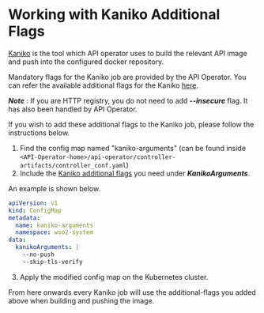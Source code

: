 # Working with Kaniko Additional Flags

[Kaniko](https://github.com/GoogleContainerTools/kaniko) is the tool which API operator uses to build the relevant API
image and push into the configured docker repository.

Mandatory flags for the Kaniko job are provided by the API Operator. You can refer the available additional flags for
the Kaniko [here](https://github.com/GoogleContainerTools/kaniko#additional-flags).

***Note*** : If you are HTTP registry, you do not need to add ***--insecure*** flag. It has also been handled by
API Operator.

If you wish to add these additional flags to the Kaniko job, please follow the instructions below.

1. Find the config map named "kaniko-arguments" (can be found inside
`<API-Operator-home>/api-operator/controller-artifacts/controller_conf.yaml`)
2. Include the [Kaniko additional flags](https://github.com/GoogleContainerTools/kaniko#additional-flags)
you need under ***KanikoArguments***. 

An example is shown below.
```yaml
apiVersion: v1
kind: ConfigMap
metadata:
  name: kaniko-arguments
  namespace: wso2-system
data:
  kanikoArguments: |
    --no-push
    --skip-tls-verify
```

3. Apply the modified config map on the Kubernetes cluster.

From here onwards every Kaniko job will use the additional-flags you added above when building and pushing the image.